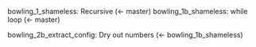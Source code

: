 bowling_1_shameless: Recursive (<- master)
bowling_1b_shameless: while loop (<- master)

bowling_2b_extract_config: Dry out numbers (<- bowling_1b_shameless)